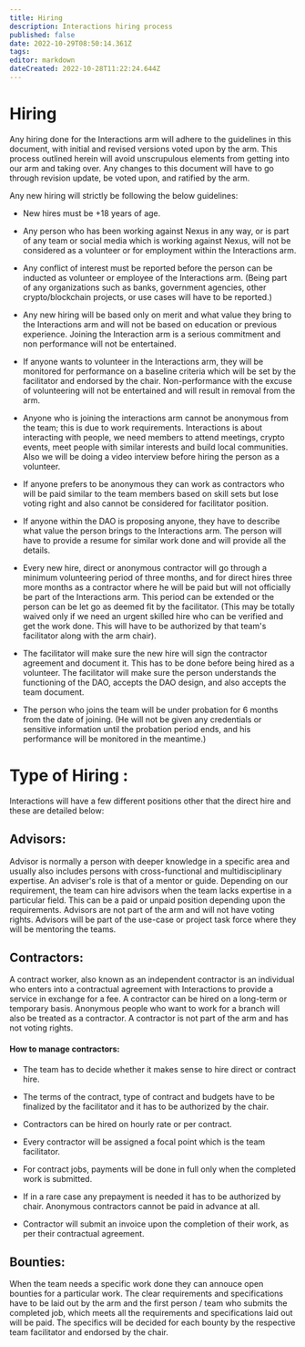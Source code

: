 ```yaml
---
title: Hiring
description: Interactions hiring process
published: false
date: 2022-10-29T08:50:14.361Z
tags: 
editor: markdown
dateCreated: 2022-10-28T11:22:24.644Z
---
```


# Hiring

Any hiring done for the Interactions arm will adhere to the guidelines in this document, with initial and revised versions voted upon by the arm. This process outlined herein will avoid unscrupulous elements from getting into our arm and taking over. Any changes to this document will have to go through revision update, be voted upon, and ratified by the arm. 

Any new hiring will strictly be following the below guidelines:

-	New hires must be +18 years of age.

-	Any person who has been working against Nexus in any way, or is part of any team or social media which is working against Nexus, will not be considered as a volunteer or for employment within the Interactions arm.

-	Any conflict of interest must be reported before the person can be inducted as volunteer or employee of the Interactions arm. (Being part of any organizations such as banks, government agencies, other crypto/blockchain projects, or use cases will have to be reported.)

-	Any new hiring will be based only on merit and what value they bring to the Interactions arm and will not be based on education or previous experience. Joining the Interaction arm is a serious commitment and non performance will not be entertained.

-	If anyone wants to volunteer in the Interactions arm, they will be monitored for performance on a baseline criteria which will be set by the facilitator and endorsed by the chair. Non-performance with the excuse of volunteering will not be entertained and will result in removal from the arm.

- Anyone who is joining the interactions arm cannot be anonymous from the team; this is due to work requirements. Interactions is about interacting with people, we need members to attend meetings, crypto events, meet people with similar interests and build local communities. Also we will be doing a video interview before hiring the person as a volunteer. 

-	If anyone prefers to be anonymous they can work as contractors who will be paid similar to the team members based on skill sets but lose voting right and also cannot be considered for facilitator position. 

-	If anyone within the DAO is proposing anyone, they have to describe what value the person brings to the Interactions arm. The person will have to provide a resume for similar work done and will provide all the details.

- Every new hire, direct or anonymous contractor will go through a minimum volunteering period of three months, and for direct hires three more months as a contractor where he will be paid but will not officially be part of the Interactions arm. This period can be extended or the person can be let go as deemed fit by the facilitator. (This may be totally waived only if we need an urgent skilled hire who can be verified and get the work done. This will have to be authorized by that team's facilitator along with the arm chair).

-	The facilitator will make sure the new hire will sign the contractor agreement and document it. This has to be done before being hired as a volunteer. The facilitator will make sure the person understands the functioning of the DAO, accepts the DAO design, and also accepts the team document.

-	The person who joins the team will be under probation for 6 months from the date of joining. (He will not be given any credentials or sensitive information until the probation period ends, and his performance will be monitored in the meantime.)

# Type of Hiring :

Interactions will have a few different positions other that the direct hire and these are detailed below:

## Advisors:

Advisor is normally a person with deeper knowledge in a specific area and usually also includes persons with cross-functional and multidisciplinary expertise. An adviser's role is that of a mentor or guide.
Depending on our requirement, the team can hire advisors when the team lacks expertise in a particular field. This can be a paid or unpaid position depending upon the requirements. Advisors are not part of the arm and will not have voting rights. Advisors will be part of the use-case or project task force where they will be mentoring the teams.
 
## Contractors:

A contract worker, also known as an independent contractor is an individual who enters into a contractual agreement with Interactions to provide a service in exchange for a fee. A contractor can be hired on a long-term or temporary basis. Anonymous people who want to work for a branch will also be treated as a contractor. A contractor is not part of the arm and has not voting rights. 

#### How to manage contractors:

-	The team has to decide whether it makes sense to hire direct or contract hire.

-	The terms of the contract, type of contract and budgets have to be finalized by the facilitator and it has to be authorized by the chair.

-	Contractors can be hired on hourly rate or per contract.

-	Every contractor will be assigned a focal point which is the team facilitator.

- For contract jobs, payments will be done in full only when the completed work is submitted.

-	If in a rare case any prepayment is needed it has to be authorized by chair. Anonymous contractors cannot be paid in advance at all.

-	Contractor will submit an invoice upon the completion of their work, as per their contractual agreement.

## Bounties:

When the team needs a specific work done they can annouce open bounties for a particular work. The clear requirements and specifications have to be laid out by the arm and the first person / team who submits the completed job, which meets all the requirements and specifications laid out will be paid. The specifics will be decided for each bounty by the respective team facilitator and endorsed by the chair.